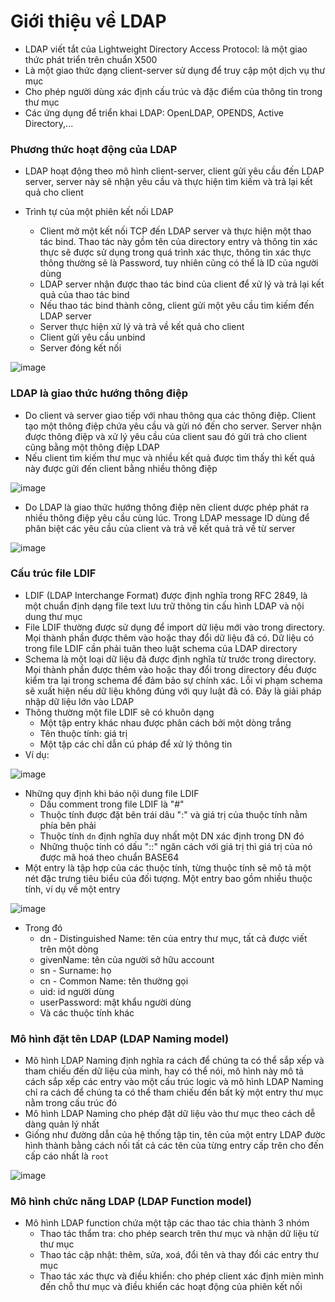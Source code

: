 # Giới thiệu về LDAP
- LDAP viết tắt của Lightweight Directory Access Protocol: là một giao thức phát triển trên chuẩn X500
- Là một giao thức dạng client-server sử dụng để truy cập một dịch vụ thư mục
- Cho phép người dùng xác định cấu trúc và đặc điểm của thông tin trong thư mục
- Các ứng dụng để triển khai LDAP: OpenLDAP, OPENDS, Active Directory,...

### Phương thức hoạt động của LDAP
- LDAP hoạt động theo mô hình client-server, client gửi yêu cầu đến LDAP server, server này sẽ nhận yêu cầu và thực hiện tìm kiếm và trả lại kết quả cho client

- Trình tự của một phiên kết nối LDAP
    - Client mở một kết nối TCP đến LDAP server và thực hiện một thao tác bind. Thao tác này gồm tên của directory entry và thông tin xác thực sẽ được sử dụng trong quá trình xác thực, thông tin xác thực thông thường sẽ là Password, tuy nhiên cũng có thể là ID của người dùng
    - LDAP server nhận được thao tác bind của client để xử lý và trả lại kết quả của thao tác bind
    - Nếu thao tác bind thành công, client gửi một yêu cầu tìm kiếm đến LDAP server
    - Server thực hiện xử lý và trả về kết quả cho client
    - Client gửi yêu cầu unbind
    - Server đóng kết nối

![image](https://soshace.com/wp-content/uploads/2021/01/ldap-protocol-sequence-example-1024.jpg)

### LDAP là giao thức hướng thông điệp
- Do client và server giao tiếp với nhau thông qua các thông điệp. Client tạo một thông điệp chứa yêu cầu và gửi nó đến cho server. Server nhận được thông điệp và xử lý yêu cầu của client sau đó gửi trả cho client cũng bằng một thông điệp LDAP
- Nếu client tìm kiếm thư mục và nhiều kết quả được tìm thấy thì kết quả này được gửi đến client bằng nhiều thông điệp

![image](https://blog.cloud365.vn/images/img-ldap-datpt/ldap-2-2.png)

- Do LDAP là giao thức hướng thông điệp nên client dược phép phát ra nhiều thông điệp yêu cầu cùng lúc. Trong LDAP message ID dùng để phân biệt các yêu cầu của client và trả về kết quả trả về từ server

![image](https://blog.cloud365.vn/images/img-ldap-datpt/ldap-3-3.png)

### Cấu trúc file LDIF
- LDIF (LDAP Interchange Format) được định nghĩa trong RFC 2849, là một chuẩn định dạng file text lưu trữ thông tin cấu hình LDAP và nội dung thư mục
- File LDIF thường được sử dụng để import dữ liệu mới vào trong directory. Mọi thành phần được thêm vào hoặc thay đổi dữ liệu đã có. Dữ liệu có trong file LDIF cần phải tuân theo luật schema của LDAP directory
- Schema là một loại dữ liệu đã được định nghĩa từ trước trong directory. Mọi thành phần được thêm vào hoặc thay đổi trong directory đều được kiểm tra lại trong schema để đảm bảo sự chính xác. Lỗi vi phạm schema sẽ xuất hiện nếu dữ liệu không đúng với quy luật đã có. Đây là giải pháp nhập dữ liệu lớn vào LDAP
- Thông thường một file LDIF sẽ có khuôn dạng
    - Một tập entry khác nhau được phân cách bởi một dòng trắng
    - Tên thuộc tính: giá trị
    - Một tập các chỉ dẫn cú pháp để xử lý thông tin
- Ví dụ:

![image](https://blog.cloud365.vn/images/img-ldap-datpt/ldap-4.png)

- Những quy định khi báo nội dung file LDIF
    - Dấu comment trong file LDIF là "#"
    - Thuộc tính được đặt bên trái dâu ":" và giá trị của thuộc tính nằm phía bên phải
    - Thuộc tính ```dn``` định nghĩa duy nhất một DN xác định trong DN đó
    - Những thuộc tính có dấu "::" ngăn cách với giá trị thì giá trị của nó được mã hoá theo chuẩn BASE64
- Một entry là tập hợp của các thuộc tính, từng thuộc tính sẽ mô tả một nét đặc trưng tiêu biểu của đối tượng. Một entry bao gồm nhiều thuộc tính, ví dụ về một entry

![image](https://blog.cloud365.vn/images/img-ldap-datpt/ldap-5.png)

- Trong đó
    - dn - Distinguished Name: tên của entry thư mục, tất cả được viết trên một dòng
    - givenName: tên của người sở hữu account
    - sn - Surname: họ
    - cn - Common Name: tên thường gọi
    - uid: id người dùng
    - userPassword: mật khẩu người dùng
    - Và các thuộc tính khác

### Mô hình đặt tên LDAP (LDAP Naming model)
- Mô hình LDAP Naming định nghĩa ra cách để chúng ta có thể sắp xếp và tham chiếu đến dữ liệu của mình, hay có thể nói, mô hình này mô tả cách sắp xếp các entry vào một cấu trúc logic và mô hình LDAP Naming chỉ ra cách để chúng ta có thể tham chiếu đến bất kỳ một entry thư mục nằm trong cấu trúc đó
- Mô hình LDAP Naming cho phép đặt dữ liệu vào thư mục theo cách dễ dàng quản lý nhất
- Giống như đường dẫn của hệ thống tập tin, tên của một entry LDAP đườc hình thành bằng cách nối tất cả các  tên của từng entry cấp trên  cho đến cấp cáo nhất là ```root```

![image](https://blog.cloud365.vn/images/img-ldap-datpt/ldap-6-6.png)

### Mô hình chức năng LDAP (LDAP Function model)
- Mô hình LDAP function chứa một tập các thao tác chia thành 3 nhóm
    - Thao tác thẩm tra: cho phép search trên thư mục và nhận dữ liệu từ thư mục
    - Thao tác cập nhật: thêm, sửa, xoá, đổi tên và thay đổi các entry thư mục
    - Thao tác xác thực và điều khiển: cho phép client xác định mièn mình đến chỗ thư mục và điều khiển các hoạt động của phiên kết nối